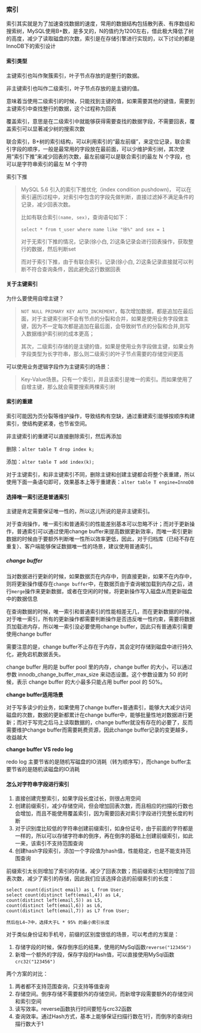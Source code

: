 ### 索引

索引其实就是为了加速查找数据的速度，常用的数据结构包括散列表、有序数组和搜索树，MySQL使用B+数，是多叉的，N的值约为1200左右，借此极大降低了树的高度，减少了读取磁盘的次数，索引是在存储引擎进行实现的，以下讨论的都是InnoDB下的索引设计

#### 索引类型

主键索引也叫作聚簇索引，叶子节点存放的是整行的数据。

非主键索引也叫作二级索引，叶子节点存放的是主键的值。

意味着当使用二级索引的时候，只能找到主键的值，如果需要其他的键值，需要到主键索引中查找整行的数据，这个过程称为回表

覆盖索引，意思是在二级索引中就能够获得需要查找的数据字段，不需要回表，覆盖索引可以显著减少树的搜索次数

联合索引，B+树的索引结构，可以利用索引的“最左前缀”，来定位记录，联合索引字段的顺序，一般是最常用的字段放在最前面，可以少维护索引树，其次使用“索引下推”来减少回表的次数，最左前缀可以是联合索引的最左 N 个字段，也可以是字符串索引的最左 M 个字符

索引下推

> MySQL 5.6 引入的索引下推优化（index condition pushdown)， 可以在索引遍历过程中，对索引中包含的字段先做判断，直接过滤掉不满足条件的记录，减少回表次数。
>
> 比如有联合索引`(name, sex)`，查询语句如下：
>
> `select * from t_user where name like "徐%" and sex = 1`
>
> 对于无索引下推的情况，记录(徐小白, 2)这条记录会进行回表操作，获取整行的数据，然后判断set
>
> 而对于索引下推，由于有联合索引，记录(徐小白, 2)这条记录直接就可以判断不符合查询条件，因此避免这行数据回表

#### 关于主键索引

为什么要使用自增主键？

> `NOT NULL PRIMARY KEY AUTO_INCREMENT`，每次增加数据，都是追加在最后面，对于主键索引树不会有节点的分裂和合并，如果是使用业务字段做主键，因为不一定每次都是追加在最后面，会导致树节点的分裂和合并,则写入数据维护索引树的成本更高；
>
> 其次，二级索引存储的是主键的值，如果是使用业务字段做主键，如果业务字段类型为长字符串，那么则二级索引的叶子节点需要的存储空间更高

可以使用业务逻辑字段作为主键索引的场景：

> Key-Value场景。只有一个索引，并且该索引是唯一的索引。而如果使用了自增主键，那么就会需要搜索两棵索引树





#### 索引的重建

索引可能因为页分裂等维护操作，导致结构有空缺，通过重建索引能够按顺序构建索引，使结构更紧凑，也节省空间。

非主键索引的重建可以直接删除索引，然后再添加

删除：`alter table T drop index k;`

添加：`alter table T add index(k);`

对于主键索引，和非主键索引不同，删除主键和创建主键都会将整个表重建，所以使用下面一条语句即可，效果基本上等于重建表：`alter table T engine=InnoDB`

#### 选择唯一索引还是普通索引

主键是肯定需要保证唯一性的，所以这儿所说的是非主键索引。

对于查询操作，唯一索引和普通索引的性能差别基本可以忽略不计；而对于更新操作，普通索引可以通过使用change buffer来提高数据更新效率，而唯一索引更新数据的时候由于要额外判断唯一性所以效率更低，因此，对于归档库（已经不存在重复）、客户端能够保证数据唯一性的场景，建议使用普通索引。

##### change buffer

当对数据进行更新的时候，如果数据页在内存中，则直接更新，如果不在内存中，则将更新操作缓存在`change buffer`中，在数据页由于查询被加载到内存之后，进行`merge`操作来更新数据，或者在空闲的时候，将更新操作写入磁盘从而更新磁盘中的数据信息

在查询数据的时候，唯一索引和普通索引的性能相差无几，而在更新数据的时候，对于唯一索引，所有的更新操作都需要判断操作是否违反唯一性约束，需要将数据页加载进内存，所以唯一索引没必要使用change buffer，因此只有普通索引需要使用change buffer

需要注意的是，change buffer不止存在于内存，其会定时存储到磁盘中进行持久化，避免宕机数据丢失。

change buffer 用的是 buffer pool 里的内存，change buffer 的大小，可以通过参数 innodb_change_buffer_max_size 来动态设置。这个参数设置为 50 的时候，表示 change buffer 的大小最多只能占用 buffer pool 的 50%。

**change buffer适用场景**

对于写多读少的业务，如果使用了change buffer+普通索引，能够大大减少访问磁盘的次数，数据的更新都累计在change buffer中，能够批量性地对数据进行更新；而对于写完之后马上读取数据的，change buffer就没有存在的必要了，反而需要维护change buffer而需要耗费资源，因此change buffer记录的变更越多，收益越大

**change buffer VS redo log**

redo log 主要节省的是随机写磁盘的IO消耗（转为顺序写），而change buffer主要节省的是随机读磁盘的IO消耗

#### 怎么对字符串字段进行索引

1. 直接创建完整索引，如果字段长度过长，则很占用空间
2. 创建前缀索引，减少存储空间，但会增加回表次数，而且相应的扫描的行数也会增加，而且不能使用覆盖索引，因为需要回表对索引字段进行完整长度的判断
3. 对于识别度比较低的字符串创建前缀索引，如身份证号，由于前面的字符都是一样的，所以可以存储字符串的倒序，再在倒序的基础上创建前缀索引，如此一来，该索引不支持范围查询
4. 创建hash字段索引，添加一个字段值为hash值，性能稳定，也是不能支持范围查询

前缀索引太长则增加了索引的存储，减少了回表次数；而前缀索引太短则增加了回表次数，减少了索引的存储，因此我们应该选择合适的前缀索引的长度：

```
select count(distinct email) as L from User;
select count(distinct left(email,4)) as L4,
count(distinct left(email,5)) as L5,
count(distinct left(email,6)) as L6,
count(distinct left(email,7)) as L7 from User;

然后在L4~7中，选择大于L * 95% 的最小索引长度
```

对于类似身份证和手机号，前缀的区别度很低的场景，可以考虑的方案是：

1. 存储字段的时候，保存倒序后的结果，使用的MySql函数`reverse("123456")`
2. 新增一个额外的字段，保存字段的Hash值，可以直接使用MySql函数`crc32("123456")`

两个方案的对比：

1. 两者都不支持范围查询，只支持等值查询
2. 存储空间。倒序存储不需要额外的存储空间，而新增字段需要额外的存储空间和索引空间
3. 读写效率。reverse函数执行时间要短与crc32函数
4. 查询效率。通过Hash方式，基本上能够保证扫描行数在1行，而倒序的查询扫描行数大于1

